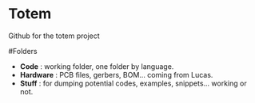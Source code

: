 Totem
=====

Github for the totem project

#Folders

* **Code** : working folder, one folder by language. 
* **Hardware** : PCB files, gerbers, BOM… coming from Lucas.
* **Stuff** : for dumping potential codes, examples, snippets… working or not.

 